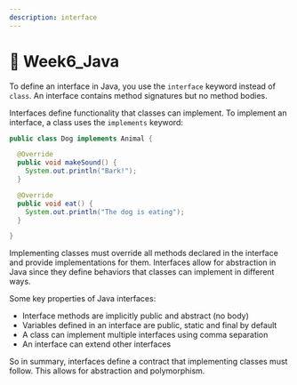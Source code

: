 ```yaml
---
description: interface
---
```


# 🍡 Week6\_Java

To define an interface in Java, you use the `interface` keyword instead of `class`. An interface contains method signatures but no method bodies.

Interfaces define functionality that classes can implement. To implement an interface, a class uses the `implements` keyword:

```java
public class Dog implements Animal {

  @Override
  public void makeSound() {
    System.out.println("Bark!");
  }

  @Override
  public void eat() {
    System.out.println("The dog is eating"); 
  }

}
```

Implementing classes must override all methods declared in the interface and provide implementations for them. Interfaces allow for abstraction in Java since they define behaviors that classes can implement in different ways.

Some key properties of Java interfaces:

* Interface methods are implicitly public and abstract (no body)
* Variables defined in an interface are public, static and final by default
* A class can implement multiple interfaces using comma separation
* An interface can extend other interfaces

So in summary, interfaces define a contract that implementing classes must follow. This allows for abstraction and polymorphism.
